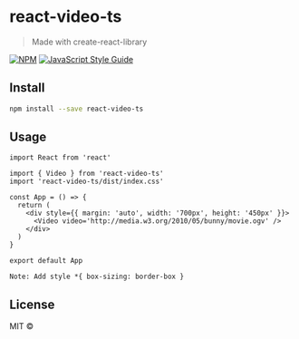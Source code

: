 # react-video-ts

> Made with create-react-library

[![NPM](https://img.shields.io/npm/v/react-video-ts.svg)](https://www.npmjs.com/package/react-video-ts) [![JavaScript Style Guide](https://img.shields.io/badge/code_style-standard-brightgreen.svg)](https://standardjs.com)

## Install

```bash
npm install --save react-video-ts
```

## Usage

```tsx
import React from 'react'

import { Video } from 'react-video-ts'
import 'react-video-ts/dist/index.css'

const App = () => {
  return (
    <div style={{ margin: 'auto', width: '700px', height: '450px' }}>
      <Video video='http://media.w3.org/2010/05/bunny/movie.ogv' />
    </div>
  )
}

export default App

Note: Add style *{ box-sizing: border-box }
```

## License

MIT ©
